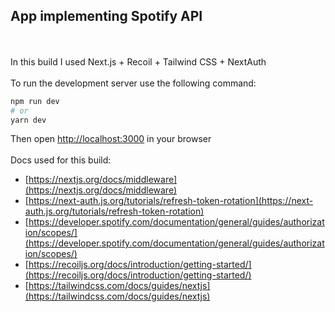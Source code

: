## App implementing Spotify API

\
\
In this build I used Next.js + Recoil + Tailwind CSS + NextAuth\
\
To run the development server use the following command:

```bash
npm run dev
# or
yarn dev
```

Then open [http://localhost:3000](http://localhost:3000) in your browser\
\
Docs used for this build:

- [https://nextjs.org/docs/middleware](https://nextjs.org/docs/middleware)
- [https://next-auth.js.org/tutorials/refresh-token-rotation](https://next-auth.js.org/tutorials/refresh-token-rotation)
- [https://developer.spotify.com/documentation/general/guides/authorization/scopes/](https://developer.spotify.com/documentation/general/guides/authorization/scopes/)
- [https://recoiljs.org/docs/introduction/getting-started/](https://recoiljs.org/docs/introduction/getting-started/)
- [https://tailwindcss.com/docs/guides/nextjs](https://tailwindcss.com/docs/guides/nextjs)
